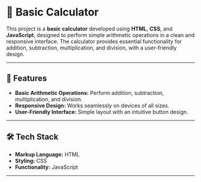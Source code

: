 # 🧮 Basic Calculator 

This project is a **basic calculator** developed using **HTML**, **CSS**, and **JavaScript**, designed to perform simple arithmetic operations in a clean and responsive interface. The calculator provides essential functionality for addition, subtraction, multiplication, and division, with a user-friendly design.

---

## 📱 Features

- **Basic Arithmetic Operations:** Perform addition, subtraction, multiplication, and division.  
- **Responsive Design:** Works seamlessly on devices of all sizes.  
- **User-Friendly Interface:** Simple layout with an intuitive button design.  

---

## 🛠️ Tech Stack

- **Markup Language:** HTML  
- **Styling:** CSS  
- **Functionality:** JavaScript  

---
